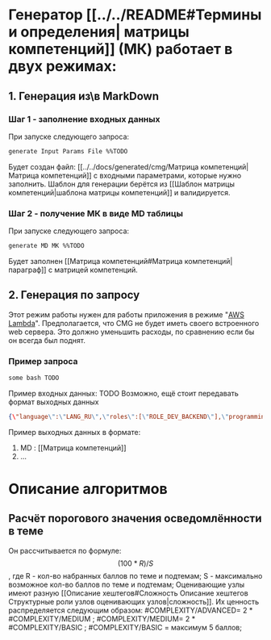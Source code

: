 # Генератор [[../../README#Термины и определения| матрицы компетенций]] (МК) работает в двух режимах:
## 1. Генерация из\в MarkDown
### Шаг 1 - заполнение входных данных
При запуске следующего запроса:
```bash
generate Input Params File %%TODO

```
Будет создан файл: [[../../docs/generated/cmg/Матрица компетенций|Матрица компетенций]] с входными параметрами, которые нужно заполнить.
Шаблон для генерации берётся из [[Шаблон матрицы компетенций|шаблона матрицы компетенций]] и валидируется.
### Шаг 2 - получение МК в виде MD таблицы 
При запуске следующего запроса:
```bash
generate MD MK %%TODO

```
Будет заполнен [[Матрица компетенций#Матрица компетенций|параграф]] с матрицей компетенций.
## 2. Генерация по запросу
Этот режим работы нужен для работы приложения в режиме "[AWS Lambda](https://habr.com/ru/articles/457100/)". 
Предполагается, что CMG не будет иметь своего встроенного web сервера.
Это должно уменьшить расходы, по сравнению если бы он всегда был поднят.
### Пример запроса
```bash
some bash TODO
```
Пример входных данных:
TODO Возможно, ещё стоит передавать формат выходных данных
```json
{\"language\":\"LANG_RU\",\"roles\":[\"ROLE_DEV_BACKEND\"],\"programmingLanguages\":[\"PROG_LANG_JAVA\"],\"includesTopicsWithoutRoles\":true,\"additionalTopics\":[\"Build Tools\",\"Istio\"],\"excludeTopics\":[\"Java Garbage Collection\"]}
```
Пример выходных данных в формате:
1) MD : [[Матрица компетенций]]
2) ...


# Описание алгоритмов
## Расчёт порогового значения осведомлённости в теме  
Он рассчитывается по формуле:
	$$
	(100 * R)/S 
	$$
	 , где
	 R - кол-во набранных баллов по теме и подтемам;
	 S - максимально возможное кол-во баллов по теме и подтемам;
	 Оценивающие узлы имеют разную [[Описание хештегов#Сложность Описание хештегов Структурные роли узлов оценивающих узлов|сложность]]. 
	 Их ценность распределяется следующим образом:
	 #COMPLEXITY/ADVANCED= 2 * #COMPLEXITY/MEDIUM ;
	 #COMPLEXITY/MEDIUM= 2 * #COMPLEXITY/BASIC ;
	 #COMPLEXITY/BASIC =  максимум 5 баллов;